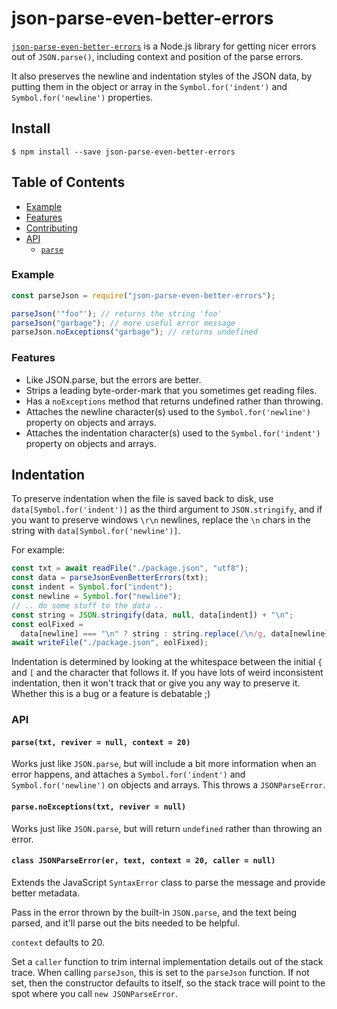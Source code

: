 # json-parse-even-better-errors

[`json-parse-even-better-errors`](https://github.com/npm/json-parse-even-better-errors)
is a Node.js library for getting nicer errors out of `JSON.parse()`,
including context and position of the parse errors.

It also preserves the newline and indentation styles of the JSON data, by
putting them in the object or array in the `Symbol.for('indent')` and
`Symbol.for('newline')` properties.

## Install

`$ npm install --save json-parse-even-better-errors`

## Table of Contents

- [Example](#example)
- [Features](#features)
- [Contributing](#contributing)
- [API](#api)
  - [`parse`](#parse)

### Example

```javascript
const parseJson = require("json-parse-even-better-errors");

parseJson('"foo"'); // returns the string 'foo'
parseJson("garbage"); // more useful error message
parseJson.noExceptions("garbage"); // returns undefined
```

### Features

- Like JSON.parse, but the errors are better.
- Strips a leading byte-order-mark that you sometimes get reading files.
- Has a `noExceptions` method that returns undefined rather than throwing.
- Attaches the newline character(s) used to the `Symbol.for('newline')`
  property on objects and arrays.
- Attaches the indentation character(s) used to the `Symbol.for('indent')`
  property on objects and arrays.

## Indentation

To preserve indentation when the file is saved back to disk, use
`data[Symbol.for('indent')]` as the third argument to `JSON.stringify`, and
if you want to preserve windows `\r\n` newlines, replace the `\n` chars in
the string with `data[Symbol.for('newline')]`.

For example:

```js
const txt = await readFile("./package.json", "utf8");
const data = parseJsonEvenBetterErrors(txt);
const indent = Symbol.for("indent");
const newline = Symbol.for("newline");
// .. do some stuff to the data ..
const string = JSON.stringify(data, null, data[indent]) + "\n";
const eolFixed =
  data[newline] === "\n" ? string : string.replace(/\n/g, data[newline]);
await writeFile("./package.json", eolFixed);
```

Indentation is determined by looking at the whitespace between the initial
`{` and `[` and the character that follows it. If you have lots of weird
inconsistent indentation, then it won't track that or give you any way to
preserve it. Whether this is a bug or a feature is debatable ;)

### API

#### <a name="parse"></a> `parse(txt, reviver = null, context = 20)`

Works just like `JSON.parse`, but will include a bit more information when
an error happens, and attaches a `Symbol.for('indent')` and
`Symbol.for('newline')` on objects and arrays. This throws a
`JSONParseError`.

#### <a name="parse"></a> `parse.noExceptions(txt, reviver = null)`

Works just like `JSON.parse`, but will return `undefined` rather than
throwing an error.

#### <a name="jsonparseerror"></a> `class JSONParseError(er, text, context = 20, caller = null)`

Extends the JavaScript `SyntaxError` class to parse the message and provide
better metadata.

Pass in the error thrown by the built-in `JSON.parse`, and the text being
parsed, and it'll parse out the bits needed to be helpful.

`context` defaults to 20.

Set a `caller` function to trim internal implementation details out of the
stack trace. When calling `parseJson`, this is set to the `parseJson`
function. If not set, then the constructor defaults to itself, so the
stack trace will point to the spot where you call `new JSONParseError`.
